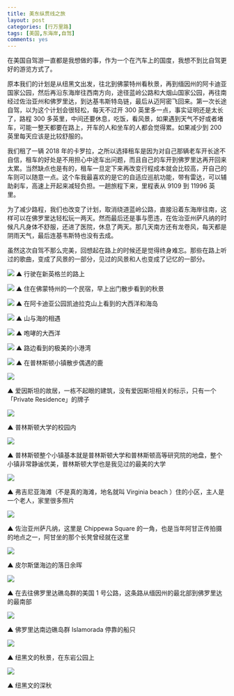 ```yaml
---
title: 美东纵贯线之旅
layout: post
categories: [行万里路]
tags: [美国,东海岸,自驾]
comments: yes
---
```


在美国自驾游一直都是我想做的事，作为一个在汽车上的国度，我想不到比自驾更好的游览方式了。

原本我们的计划是从纽黑文出发，往北到佛蒙特州看秋景，再到缅因州的阿卡迪亚国家公园，然后再沿东海岸往西南方向，途径蓝岭公路和大烟山国家公园，再往南经过佐治亚州和佛罗里达，到达基韦斯特岛链，最后从迈阿密飞回来。第一次长途自驾，以为这个计划会很轻松，每天不过开 300 英里多一点，事实证明还是太长了，路程 300 多英里，中间还要休息，吃饭，看风景，如果遇到天气不好或者堵车，可能一整天都要在路上，开车的人和坐车的人都会觉得累。如果减少到 200 英里每天应该是比较舒服的。

我们租了一辆 2018 年的卡罗拉，之所以选择租车是因为对自己那辆老车开长途不自信，租车的好处是不用担心中途车出问题，而且自己的车开到佛罗里达再开回来太累。当然缺点也是有的，租车一旦定下来再改变行程成本就会比较高，开自己的车则可以随意一点。这个车我最喜欢的是它的自适应巡航功能，带有雷达，可以辅助刹车，高速上开起来减轻负担。一趟旅程下来，里程表从 9109 到 11996 英里。

为了减少路程，我们也改变了计划，取消绕道蓝岭公路，直接沿着东海岸往南，这样可以在佛罗里达轻松玩一两天。然而最后还是事与愿违，在佐治亚州萨凡纳的时候凡凡身体不舒服，还进了医院，休息了两天。那几天南方还有龙卷风，每天都是阴雨天气，最后连基韦斯特也没有去成。

虽然这次自驾不那么完美，回想起在路上的时候还是觉得终身难忘。那些在路上听过的歌曲，变成了风景的一部分，见过的风景和人也变成了记忆的一部分。

![](https://blog-1252159939.cos.ap-hongkong.myqcloud.com/On%20the%20road.jpg) 
▲ 行驶在新英格兰的路上

![](https://blog-1252159939.cos.ap-hongkong.myqcloud.com/Vermont%20fall.jpg) 
▲ 住在佛蒙特州的一个民宿，早上出门散步看到的秋景

![](https://blog-1252159939.cos.ap-hongkong.myqcloud.com/Acadia2.jpg) 
▲ 在阿卡迪亚公园凯迪拉克山上看到的大西洋和海岛

![](https://blog-1252159939.cos.ap-hongkong.myqcloud.com/Acadia1.jpg) 
▲ 山与海的相遇

![](https://blog-1252159939.cos.ap-hongkong.myqcloud.com/Acadia3.jpg) 
▲ 咆哮的大西洋

![](https://blog-1252159939.cos.ap-hongkong.myqcloud.com/Acadia4.jpg) 
▲ 路边看到的极美的小港湾

![](https://blog-1252159939.cos.ap-hongkong.myqcloud.com/Princeton2.jpg) 
▲ 在普林斯顿小镇散步偶遇的鹿

![](https://blog-1252159939.cos.ap-hongkong.myqcloud.com/Princeton1.jpg)

▲ 爱因斯坦的故居，一栋不起眼的建筑，没有爱因斯坦相关的标示，只有一个「Private Residence」的牌子

![](https://blog-1252159939.cos.ap-hongkong.myqcloud.com/Princeton3.jpg)

▲ 普林斯顿大学的校园内

![](https://blog-1252159939.cos.ap-hongkong.myqcloud.com/Princeton4.jpg)

▲ 普林斯顿整个小镇基本就是普林斯顿大学和普林斯顿高等研究院的地盘，整个小镇非常静谧优美，普林斯顿大学也是我见过的最美的大学

![](https://blog-1252159939.cos.ap-hongkong.myqcloud.com/Virginia%20beach.jpg)

▲ 弗吉尼亚海滩（不是真的海滩，地名就叫 Virginia beach ）住的小区，主人是一个老人，家里很多照片

![](https://blog-1252159939.cos.ap-hongkong.myqcloud.com/GA.jpg)

▲ 佐治亚州萨凡纳，这里是 Chippewa Square 的一角，也是当年阿甘正传拍摄的地点之一，阿甘坐的那个长凳曾经就在这里

![](https://blog-1252159939.cos.ap-hongkong.myqcloud.com/Sunset.jpg)

▲ 皮尔斯堡海边的落日余晖

![](https://blog-1252159939.cos.ap-hongkong.myqcloud.com/US1%20South.jpg)

▲  在去往佛罗里达礁岛群的美国 1 号公路，这条路从缅因州的最北部到佛罗里达的最南部

![](https://blog-1252159939.cos.ap-hongkong.myqcloud.com/Islamorada%E2%81%A9%E2%81%A9.jpg)

▲ 佛罗里达南边礁岛群 Islamorada 停靠的船只

![](https://blog-1252159939.cos.ap-hongkong.myqcloud.com/NH%20fall3.jpg)

▲  纽黑文的秋景，在东岩公园上

![](https://blog-1252159939.cos.ap-hongkong.myqcloud.com/NH%20fall5.jpg)

▲  纽黑文的深秋